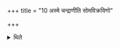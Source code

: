 +++
title = "10 अस्मे चन्द्राणीति सोमविक्रयिणो"

+++

<details><summary>थिते</summary>

अस्मे चन्द्राणीति सोमविक्रयिणो हिरण्यमपादत्ते १०
</details>
